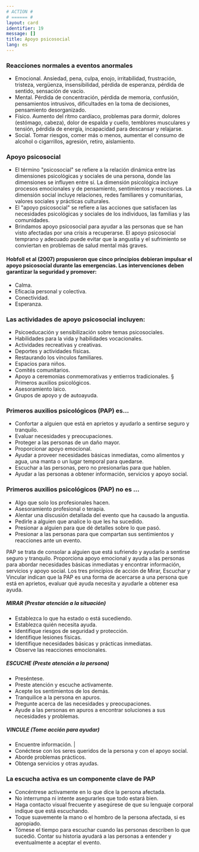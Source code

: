 ```yaml
---
# ACTION #
# ====== #
layout: card
identifier: 19
message: []
title: Apoyo psicosocial
lang: es
---
```


### Reacciones normales a eventos anormales

- Emocional. Ansiedad, pena, culpa, enojo, irritabilidad, frustración, tristeza, vergüenza, insensibilidad, pérdida de esperanza, pérdida de sentido, sensación de vacío.
- Mental. Pérdida de concentración, pérdida de memoria, confusión, pensamientos intrusivos, dificultades en la toma de decisiones, pensamiento desorganizado.
- Físico. Aumento del ritmo cardíaco, problemas para dormir, dolores (estómago, cabeza), dolor de espalda y cuello, temblores musculares y tensión, pérdida de energía, incapacidad para descansar y relajarse.
- Social. Tomar riesgos, comer más o menos, aumentar el consumo de alcohol o cigarrillos, agresión, retiro, aislamiento.

### Apoyo psicosocial

- El término "psicosocial" se refiere a la relación dinámica entre las dimensiones psicológicas y sociales de una persona, donde las dimensiones se influyen entre sí. La dimensión psicológica incluye procesos emocionales y de pensamiento, sentimientos y reacciones. La dimensión social incluye relaciones, redes familiares y comunitarias, valores sociales y prácticas culturales.
- El "apoyo psicosocial" se refiere a las acciones que satisfacen las necesidades psicológicas y sociales de los individuos, las familias y las comunidades.
- Brindamos apoyo psicosocial para ayudar a las personas que se han visto afectadas por una crisis a recuperarse. El apoyo psicosocial temprano y adecuado puede evitar que la angustia y el sufrimiento se conviertan en problemas de salud mental más graves.

#### Hobfoll et al (2007) propusieron que cinco principios debieran impulsar el apoyo psicosocial durante las emergencias. Las intervenciones deben garantizar la seguridad y promover:

- Calma.
- Eficacia personal y colectiva.
- Conectividad.
- Esperanza.

### Las actividades de apoyo psicosocial incluyen:

- Psicoeducación y sensibilización sobre temas psicosociales.
- Habilidades para la vida y habilidades vocacionales.
- Actividades recreativas y creativas.
- Deportes y actividades físicas.
- Restaurando los vínculos familiares.
- Espacios para niños.
- Comités comunitarios.
- Apoyo a ceremonias conmemorativas y entierros tradicionales. § Primeros auxilios psicológicos.
- Asesoramiento laico.
- Grupos de apoyo y de autoayuda.

### Primeros auxilios psicológicos (PAP) es...
- Confortar a alguien que está en aprietos y ayudarlo a sentirse seguro y tranquilo.
- Evaluar necesidades y preocupaciones.
- Proteger a las personas de un daño mayor.
- Proporcionar apoyo emocional.
- Ayudar a proveer necesidades básicas inmediatas, como alimentos y agua, una manta o un lugar temporal para quedarse.
- Escuchar a las personas, pero no presionarlas para que hablen.
- Ayudar a las personas a obtener información, servicios y apoyo social.

### Primeros auxilios psicológicos (PAP) no es ...
- Algo que solo los profesionales hacen.
- Asesoramiento profesional o terapia.
- Alentar una discusión detallada del evento que ha causado la angustia.
- Pedirle a alguien que analice lo que les ha sucedido.
- Presionar a alguien para que dé detalles sobre lo que pasó.
- Presionar a las personas para que compartan sus sentimientos y reacciones ante un evento.

PAP se trata de consolar a alguien que está sufriendo y ayudarlo a sentirse seguro y tranquilo. Proporciona apoyo emocional y ayuda a las personas para abordar necesidades básicas inmediatas y encontrar información, servicios y apoyo social. Los tres principios de acción de Mirar, Escuchar y Vincular indican que la PAP es una forma de acercarse a una persona que está en aprietos, evaluar qué ayuda necesita y ayudarle a obtener esa ayuda.

##### *MIRAR* (Prestar atención a la situación)

- Establezca lo que ha estado o está sucediendo.
- Establezca quién necesita ayuda.
- Identifique riesgos de seguridad y protección.
- Identifique lesiones físicas.
- Identifique necesidades básicas y prácticas inmediatas.
- Observe las reacciones emocionales.

##### *ESCUCHE* (Preste atención a la persona)

- Preséntese.
- Preste atención y escuche activamente.
- Acepte los sentimientos de los demás.
- Tranquilice a la persona en apuros.
- Pregunte acerca de las necesidades y preocupaciones.
- Ayude a las personas en apuros a encontrar soluciones a sus necesidades y problemas.

##### *VINCULE* (Tome acción para ayudar)

-  Encuentre información. |
- Conéctese con los seres queridos de la persona y con el apoyo social.
- Aborde problemas prácticos.
-	Obtenga servicios y otras ayudas.

### La escucha activa es un componente clave de PAP
- Concéntrese activamente en lo que dice la persona afectada.
- No interrumpa ni intente asegurarles que todo estará bien.
- Haga contacto visual frecuente y asegúrese de que su lenguaje corporal indique que está escuchando.
- Toque suavemente la mano o el hombro de la persona afectada, si es apropiado.
- Tómese el tiempo para escuchar cuando las personas describen lo que sucedió. Contar su historia ayudará a las personas a entender y eventualmente a aceptar el evento.
